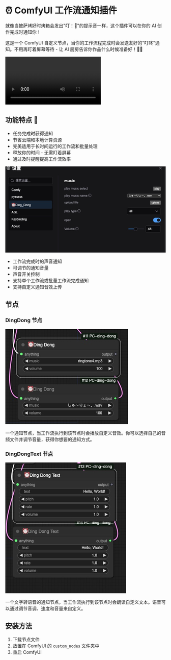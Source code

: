 # ⏰ ComfyUI 工作流通知插件

就像当披萨烤好时烤箱会发出"叮！🍕"的提示音一样，这个插件可以在你的 AI 创作完成时通知你！

这是一个 ComfyUI 自定义节点，当你的工作流程完成时会发送友好的"叮咚"通知。不用再盯着屏幕等待 - 让 AI 厨房告诉你作品什么时候准备好！👨‍🍳

![dingdong](./image/demo.mp4)


## 功能特点 🌟

- 任务完成时获得通知
- 节省云端和本地计算资源
- 完美适用于长时间运行的工作流和批量处理
- 释放你的时间 - 无需盯着屏幕
- 通过及时提醒提高工作流效率



![设置](./image/setting1.jpg)

- 工作流完成时的声音通知
- 可调节的通知音量
- 声音开关控制
- 支持单个工作流或批量工作流完成通知
- 支持自定义通知音效上传

## 节点

### DingDong 节点

![叮咚](./image/node1.jpg)

一个通知节点，当工作流执行到该节点时会播放自定义音效。你可以选择自己的音频文件并调节音量，获得你想要的通知方式。

### DingDongText 节点

![叮咚文本](./image/node2.jpg)

一个文字转语音的通知节点，当工作流执行到该节点时会朗读自定义文本。语音可以通过调节音调、速度和音量来自定义。

## 安装方法

1. 下载节点文件
2. 放置在 ComfyUI 的 `custom_nodes` 文件夹中
3. 重启 ComfyUI
